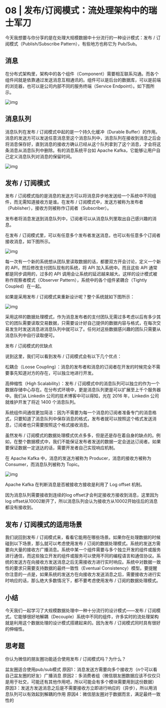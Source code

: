 # 08 | 发布/订阅模式：流处理架构中的瑞士军刀

今天我想要与你分享的是在处理大规模数据中十分流行的一种设计模式：发布 / 订阅模式（Publish/Subscribe Pattern），有些地方也称它为 Pub/Sub。

## 消息

在分布式架构里，架构中的各个组件（Component）需要相互联系沟通。而各个组件间就是依靠通过发送消息互相通讯的。组件可以是后台的数据库，可以是前端的浏览器，也可以是公司内部不同的服务终端（Service Endpoint）。如下图所示。

![img](https://static001.geekbang.org/resource/image/36/90/360c700398719d1abb62e202ab9dd390.jpg)

## 消息队列

消息队列在发布 / 订阅模式中起的是一个持久化缓冲（Durable Buffer）的作用。消息的发送方可以发送任意消息至这个消息队列中，消息队列在接收到消息之后会将消息保存好，直到消息的接收方确认已经从这个队列拿到了这个消息，才会将这条消息从消息队列中删除。有的消息系统平台如 Apache Kafka，它能够让用户自己定义消息队列对消息的保留时间。

![img](https://static001.geekbang.org/resource/image/1e/2e/1ee9fe4ed0fcc75710e718784e03cd2e.jpg)

## 发布 / 订阅模式

发布 / 订阅模式指的是消息的发送方可以将消息异步地发送给一个系统中不同组件，而无需知道接收方是谁。在发布 / 订阅模式中，发送方被称为发布者（Publisher），接收方则被称作订阅者（Subscriber）。

发布者将消息发送到消息队列中，订阅者可以从消息队列里取出自己感兴趣的消息。

在发布 / 订阅模式里，可以有任意多个发布者发送消息，也可以有任意多个订阅者接收消息，如下图所示。

![img](https://static001.geekbang.org/resource/image/d7/a4/d7a10c4975ad59e11c05a357f0e7f5a4.jpg)

每一次有一个新的系统想从团队里读取数据的话，都要双方开会讨论，定义一个新的 API，然后修改支付团队现有的系统，将 API 加入系统中。而且这些 API 通常都是同步调用的，过多的 API 调用会让系统的延迟越来越大。这样的设计模式被称作观察者模式（Observer Pattern），系统中的各个组件紧耦合（Tightly Coupled）在一起。

如果是采用发布 / 订阅模式来重新设计呢？整个系统就如下图所示：

![img](https://static001.geekbang.org/resource/image/f2/00/f2f3daa13f6db54f96c1c18f61a93200.jpg)

采用这样的数据处理模式，作为消息发布者的支付团队无需过多考虑以后有多少其它的团队需要读取交易数据，只需要设计好自己提供的数据内容与格式，在每次交易发生时发送消息进消息队列中就可以了。任何对这些数据感兴趣的团队只需要从消息队列中自行读取便可。

发布 / 订阅模式的优缺点

说到这里，我们可以看到发布 / 订阅模式会有以下几个优点：

松耦合（Loose Coupling）：消息的发布者和消息的订阅者在开发的时候完全不需要事先知道对方的存在，可以独立地进行开发。

高伸缩性（High Scalability）：发布 / 订阅模式中的消息队列可以独立的作为一个数据存储中心存在。在分布式环境中，更是消息队列更是可以扩展至上千个服务器中。我们从 Linkedin 公司的技术博客中可以得知，光在 2016 年，Linkedin 公司就维护开发了将近 1400 个消息队列。

系统组件间通信更加简洁：因为不需要为每一个消息的订阅者准备专门的消息格式，只要知道了消息队列中保存消息的格式，发布者就可以按照这个格式发送消息，订阅者也只需要按照这个格式接收消息。

虽然发布 / 订阅模式的数据处理模式优点多多，但是还是存在着自身的缺点的。例如，在整个数据模式中，我们不能保证发布者发送的数据一定会送达订阅者。如果要保证数据一定送达的话，需要开发者自己实现响应机制。

在 Apache Kafka 中，消息的发送方被称为 Producer，消息的接收方被称为 Consumer，而消息队列被称为 Topic。

![img](https://static001.geekbang.org/resource/image/b3/0e/b31f636250ed7e4ea9d20ef6bac3e90e.jpg)

Apache Kafka 在判断消息是否被接收方接收是利用了 Log offset 机制。

因为消息队列需要接收到连续的log offset才会判定接收方接收到消息，这里因为log offset从10002断开了，所以消息队列会认为接收方从10002开始往后的消息都没有接收到。

## 发布 / 订阅模式的适用场景

我们说回到发布 / 订阅模式来，看看它能用在哪些场景。如果你在处理数据的时候碰到以下场景，那么就可以考虑使用发布 / 订阅的数据处理模式。系统的发送方需要向大量的接收方广播消息。系统中某一个组件需要与多个独立开发的组件或服务进行通信，而这些独立开发的组件或服务可以使用不同的编程语言和通信协议。系统的发送方在向接收方发送消息之后无需接收方进行实时响应。系统中对数据一致性的要求只需要支持数据的最终一致性（Eventual Consistency）模型。要提醒你注意的一点是，如果系统的发送方在向接收方发送消息之后，需要接收方进行实时响应的话，那么绝大多数情况下，都不要考虑使用发布 / 订阅的数据处理模式。

## 小结

今天我们一起学习了大规模数据处理中一种十分流行的设计模式——发布 / 订阅模式。它能够很好地解耦（Decouple）系统中不同的组件，许多实时的流处理架构就是利用这个数据处理的设计模式搭建起来的。因为发布 / 订阅模式同时具有很好的伸缩性。

## 思考题

你认为微信的朋友圈功能适合使用发布 / 订阅模式吗？为什么？

盆友圈适合使用pub/sub模式
原因1：消息发送方需要向多个接收方（n个可以看自己盆友圈的好友）广播消息
原因2：多消费者组（微信朋友圈数据应该不仅仅只是用于社交，可能还有其他作用吧，所以可能会有多个模块需要用到这份数据）
原因3：发送方发送消息之后是不需要接收方立即进行响应的（异步），所以用消息队列可以有效起到解耦的作用
原因4：微信朋友圈对于数据而言，满足最终一致性的